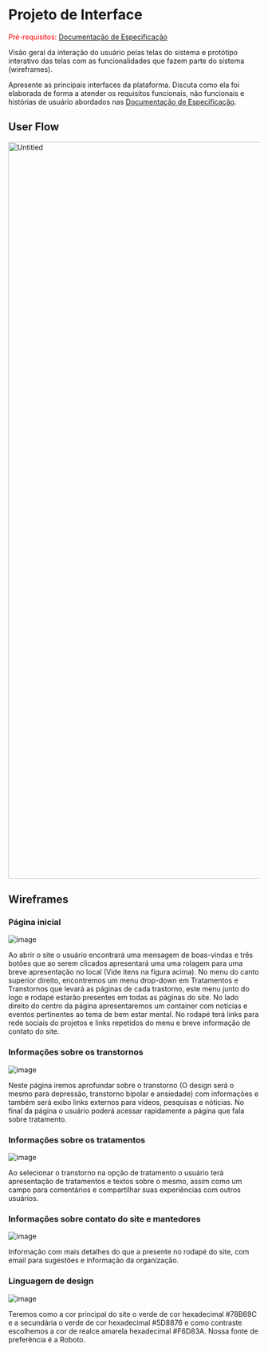 
# Projeto de Interface

<span style="color:red">Pré-requisitos: <a href="2-Especificação do Projeto.md"> Documentação de Especificação</a></span>

Visão geral da interação do usuário pelas telas do sistema e protótipo interativo das telas com as funcionalidades que fazem parte do sistema (wireframes).

 Apresente as principais interfaces da plataforma. Discuta como ela foi elaborada de forma a atender os requisitos funcionais, não funcionais e histórias de usuário abordados nas <a href="2-Especificação do Projeto.md"> Documentação de Especificação</a>.

## User Flow
<img width="1474" alt="Untitled" src="https://user-images.githubusercontent.com/102487978/194725653-8f9ebdb6-dc74-41b4-b8d0-8dd5b2e6e370.png">

## Wireframes

### Página inicial
![image](https://user-images.githubusercontent.com/98277143/194729727-afdb3077-b3f8-465b-a7d4-2b12f7e4e735.png)

Ao abrir o site o usuário encontrará uma mensagem de boas-vindas e três botões que ao serem clicados apresentará uma uma rolagem para uma breve apresentação no local (Vide itens na figura acima). No menu do canto superior direito, encontremos um menu drop-down em Tratamentos e Transtornos que levará as páginas de cada trastorno, este menu junto do logo e rodapé estarão presentes em todas as páginas do site.
No lado direito do centro da página apresentaremos um container com notícias e eventos pertinentes ao tema de bem estar mental.
No rodapé terá links para rede sociais do projetos e links repetidos do menu e breve informação de contato do site.

### Informações sobre os transtornos
![image](https://user-images.githubusercontent.com/98277143/194729967-aa995dee-02b9-4a9b-8f9b-2e63beaeac72.png)

Neste página iremos aprofundar sobre o transtorno (O design será o mesmo para depressão, transtorno bipolar e ansiedade) com informações e também será exibo links externos para vídeos, pesquisas e nóticias. No final da página o usuário poderá acessar rapidamente a página que fala sobre tratamento.

### Informações sobre os tratamentos
![image](https://user-images.githubusercontent.com/98277143/194729983-420c3d33-0a9a-4f4a-b777-4c9baca8e108.png)

Ao selecionar o transtorno na opção de tratamento o usuário terá apresentação de tratamentos e textos sobre o mesmo, assim como um campo para comentários e compartilhar suas experiências com outros usuários.

### Informações sobre contato do site e mantedores
![image](https://user-images.githubusercontent.com/98277143/194729993-44bfc06d-51f7-41a9-b3f2-cb6780aeb185.png)

Informação com mais detalhes do que a presente no rodapé do site, com email para sugestões e informação da organização.

### Linguagem de design
![image](https://user-images.githubusercontent.com/98277143/194730168-ad3ecb89-acd8-449d-a4c8-73b23443f5c5.png)

Teremos como a cor principal do site o verde de cor hexadecimal #78B69C e a secundária o verde de cor hexadecimal #5D8876 e como contraste escolhemos a cor de realce amarela hexadecimal #F6D83A. Nossa fonte de preferência é a Roboto.

